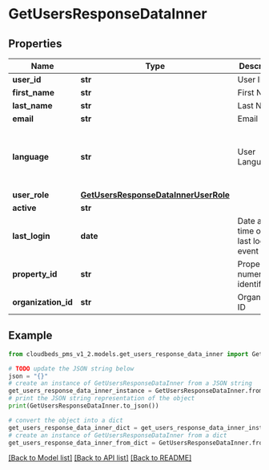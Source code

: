 # GetUsersResponseDataInner


## Properties

Name | Type | Description | Notes
------------ | ------------- | ------------- | -------------
**user_id** | **str** | User ID | [optional] 
**first_name** | **str** | First Name | [optional] 
**last_name** | **str** | Last Name | [optional] 
**email** | **str** | Email | [optional] 
**language** | **str** | User Language|Property Default Language. See the full list of available language parameters &lt;a target&#x3D;\&quot;_blank\&quot; href&#x3D;\&quot;https://integrations.cloudbeds.com/hc/en-us/articles/360007144993-FAQ#methods-and-parameters\&quot;&gt;here&lt;/a&gt; | [optional] 
**user_role** | [**GetUsersResponseDataInnerUserRole**](GetUsersResponseDataInnerUserRole.md) |  | [optional] 
**active** | **str** |  | [optional] 
**last_login** | **date** | Date and time of the last login event | [optional] 
**property_id** | **str** | Property numeric identifier | [optional] 
**organization_id** | **str** | Organization ID | [optional] 

## Example

```python
from cloudbeds_pms_v1_2.models.get_users_response_data_inner import GetUsersResponseDataInner

# TODO update the JSON string below
json = "{}"
# create an instance of GetUsersResponseDataInner from a JSON string
get_users_response_data_inner_instance = GetUsersResponseDataInner.from_json(json)
# print the JSON string representation of the object
print(GetUsersResponseDataInner.to_json())

# convert the object into a dict
get_users_response_data_inner_dict = get_users_response_data_inner_instance.to_dict()
# create an instance of GetUsersResponseDataInner from a dict
get_users_response_data_inner_from_dict = GetUsersResponseDataInner.from_dict(get_users_response_data_inner_dict)
```
[[Back to Model list]](../README.md#documentation-for-models) [[Back to API list]](../README.md#documentation-for-api-endpoints) [[Back to README]](../README.md)


